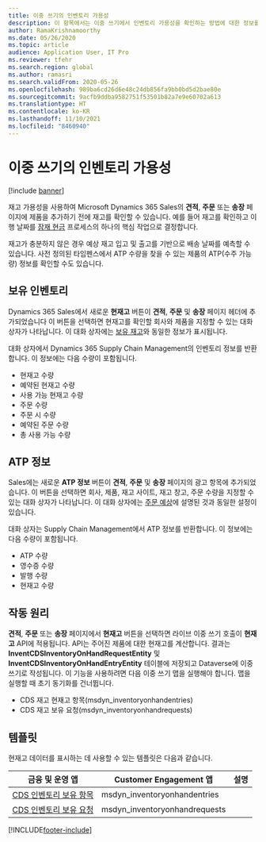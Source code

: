 ```yaml
---
title: 이중 쓰기의 인벤토리 가용성
description: 이 항목에서는 이중 쓰기에서 인벤토리 가용성을 확인하는 방법에 대한 정보를 제공합니다.
author: RamaKrishnamoorthy
ms.date: 05/26/2020
ms.topic: article
audience: Application User, IT Pro
ms.reviewer: tfehr
ms.search.region: global
ms.author: ramasri
ms.search.validFrom: 2020-05-26
ms.openlocfilehash: 989ba6cd26d6e48c24db856fa9bb0bd5d2bae80e
ms.sourcegitcommit: 9acfb9ddba9582751f53501b82a7e9e60702a613
ms.translationtype: HT
ms.contentlocale: ko-KR
ms.lasthandoff: 11/10/2021
ms.locfileid: "8460940"
---
```

# <a name="inventory-availability-in-dual-write"></a>이중 쓰기의 인벤토리 가용성

[!include [banner](../../includes/banner.md)]

재고 가용성을 사용하여 Microsoft Dynamics 365 Sales의 **견적**, **주문** 또는 **송장** 페이지에 제품을 추가하기 전에 재고를 확인할 수 있습니다. 예를 들어 재고를 확인하고 이행 날짜를 [잠재 현금](dual-write-prospect-to-cash.md) 프로세스의 하나의 핵심 작업으로 결정합니다.

재고가 충분하지 않은 경우 예상 재고 입고 및 출고를 기반으로 배송 날짜를 예측할 수 있습니다. 사전 정의된 타임펜스에서 ATP 수량을 찾을 수 있는 제품의 ATP(수주 가능량) 정보를 확인할 수도 있습니다.

## <a name="on-hand-inventory"></a>보유 인벤토리

Dynamics 365 Sales에서 새로운 **현재고** 버튼이 **견적**, **주문** 및 **송장** 페이지 헤더에 추가되었습니다 이 버튼을 선택하면 현재고를 확인할 회사와 제품을 지정할 수 있는 대화 상자가 나타납니다. 이 대화 상자에는 [보유 재고](../../../../supply-chain/inventory/tasks/check-availability-stock.md)와 동일한 정보가 표시됩니다.

대화 상자에서 Dynamics 365 Supply Chain Management의 인벤토리 정보를 반환합니다. 이 정보에는 다음 수량이 포함됩니다.

- 현재고 수량
- 예약된 현재고 수량
- 사용 가능 현재고 수량
- 주문 수량
- 주문 시 수량
- 예약된 주문 수량
- 총 사용 가능 수량

## <a name="atp-information"></a>ATP 정보

Sales에는 새로운 **ATP 정보** 버튼이 **견적**, **주문** 및 **송장** 페이지의 광고 항목에 추가되었습니다. 이 버튼을 선택하면 회사, 제품, 재고 사이트, 재고 창고, 주문 수량을 지정할 수 있는 대화 상자가 나타납니다. 이 대화 상자에는 [주문 예상](../../../../supply-chain/sales-marketing/delivery-dates-available-promise-calculations.md#atp-calculations)에 설명된 것과 동일한 설정이 있습니다.

대화 상자는 Supply Chain Management에서 ATP 정보를 반환합니다. 이 정보에는 다음 수량이 포함됩니다.

- ATP 수량
- 영수증 수량
- 발행 수량
- 현재고 수량

## <a name="how-it-works"></a>작동 원리

**견적**, **주문** 또는 **송장** 페이지에서 **현재고** 버튼을 선택하면 라이브 이중 쓰기 호출이 **현재고** API에 적용됩니다. API는 주어진 제품에 대한 현재고를 계산합니다. 결과는 **InventCDSInventoryOnHandRequestEntity** 및 **InventCDSInventoryOnHandEntryEntity** 테이블에 저장되고 Dataverse에 이중 쓰기로 작성됩니다. 이 기능을 사용하려면 다음 이중 쓰기 맵을 실행해야 합니다. 맵을 실행할 때 초기 동기화를 건너뜁니다.

- CDS 재고 현재고 항목(msdyn_inventoryonhandentries)
- CDS 재고 보유 요청(msdyn_inventoryonhandrequests)

## <a name="templates"></a>템플릿

현재고 데이터를 표시하는 데 사용할 수 있는 템플릿은 다음과 같습니다.

금융 및 운영 앱 | Customer Engagement 앱     | 설명
---|---|---
[CDS 인벤토리 보유 항목](mapping-reference.md#145) | msdyn_inventoryonhandentries |
[CDS 인벤토리 보유 요청](mapping-reference.md#147) | msdyn_inventoryonhandrequests |

[!INCLUDE[footer-include](../../../../includes/footer-banner.md)]
